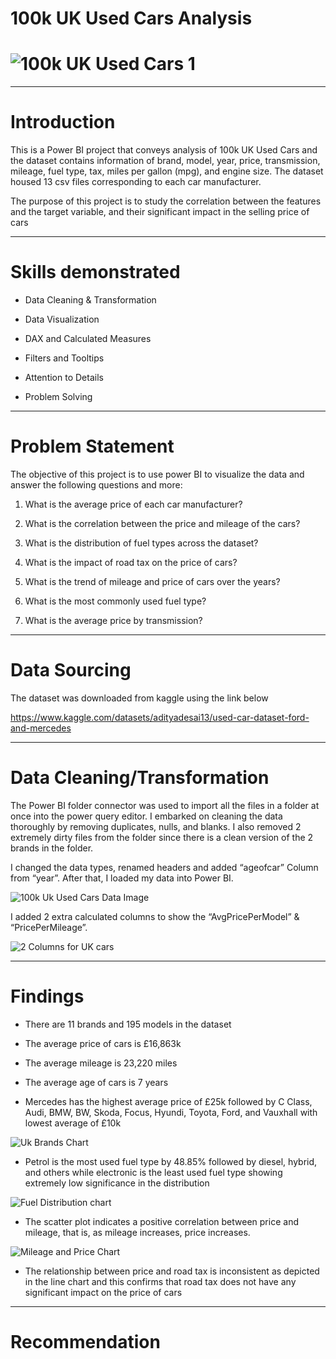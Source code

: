 # 100k UK Used Cars Analysis
# ![100k UK Used Cars 1](https://github.com/Chidiogo-Ezeozue/My-First-Data-Analysis-Repo/assets/161604924/96200de3-8e13-4ad7-80d1-4a7a8ad7e028)

-------
# Introduction
This is a Power BI project that conveys analysis of 100k UK Used Cars and the dataset contains information of brand, model, year, price, transmission, mileage, fuel type, tax, miles per gallon (mpg),  and engine size. The dataset housed 13 csv files corresponding to each car manufacturer. 

The purpose of this project is to study the correlation between the features and the target variable, and their significant impact in the selling price of cars

-------
# Skills demonstrated
* Data Cleaning & Transformation

* Data Visualization

* DAX and Calculated Measures

* Filters and Tooltips

* Attention to Details

* Problem Solving

-------
# Problem Statement

The objective of this project is to use power BI to visualize the data and answer the following questions and more:

1. What is the average price of each car manufacturer?

2. What is the correlation between the price and mileage of the cars?

3. What is the distribution of fuel types across the dataset?

4. What is the impact of road tax on the price of cars?

5. What is the trend of mileage and price of cars over the years?

6. What is the most commonly used fuel type?

7. What is the average price by transmission?

-------
# Data Sourcing

 The dataset was downloaded from kaggle using the link below

https://www.kaggle.com/datasets/adityadesai13/used-car-dataset-ford-and-mercedes

------
# Data Cleaning/Transformation
The Power BI  folder connector was used to import all the files in a folder at once into the power query editor. I embarked on cleaning the data thoroughly by removing duplicates, nulls, and blanks. I also removed 2 extremely dirty files from the folder since there is a clean version of the 2 brands in the folder. 

I changed the data types, renamed headers and added “ageofcar” Column from “year”. After that, I loaded my data into Power BI. 

![100k Uk Used Cars Data Image](https://github.com/Chidiogo-Ezeozue/My-First-Data-Analysis-Repo/assets/161604924/9988cd22-9182-41d1-8c79-ce4e5a9c3fd9)

I added 2 extra calculated columns to show the “AvgPricePerModel” & “PricePerMileage”.

![2 Columns for UK cars](https://github.com/Chidiogo-Ezeozue/My-First-Data-Analysis-Repo/assets/161604924/135824a3-9a66-46d1-bc07-eb50305a2249)

------
# Findings

* There are 11 brands and 195 models in the dataset

* The average price of cars is  £16,863k

* The average mileage is 23,220 miles

* The average age of cars is 7 years

* Mercedes has the highest average price of £25k followed by C Class, Audi, BMW, BW, Skoda, Focus, Hyundi, Toyota, Ford, and Vauxhall with lowest average of  £10k

![Uk Brands Chart](https://github.com/Chidiogo-Ezeozue/My-First-Data-Analysis-Repo/assets/161604924/581846ba-b4ba-40ea-b4d4-3362244aa8f7)

* Petrol is the most used fuel type by 48.85% followed by diesel, hybrid, and others while electronic is the least used fuel type showing extremely low significance in the distribution

![Fuel Distribution chart](https://github.com/Chidiogo-Ezeozue/My-First-Data-Analysis-Repo/assets/161604924/c117fe4e-f60b-432a-b499-471b46c39bb8)

* The scatter plot indicates a positive correlation between price and mileage, that is, as mileage increases, price increases.

![Mileage and Price Chart](https://github.com/Chidiogo-Ezeozue/My-First-Data-Analysis-Repo/assets/161604924/6f685897-e9ba-4721-a313-bd0a83da1ec7)

* The relationship between price and road tax is inconsistent as depicted in the line chart and this confirms that road tax does not have any significant impact on the price of cars


-------
# Recommendation
